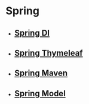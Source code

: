# Spring

- ## [Spring DI](./Spring_DI.md)

- ## [Spring Thymeleaf](./Spring_Thymeleaf.md)

- ## [Spring Maven](./Spring_Maven.md)

- ## [Spring Model](./Spring_Model.md)

